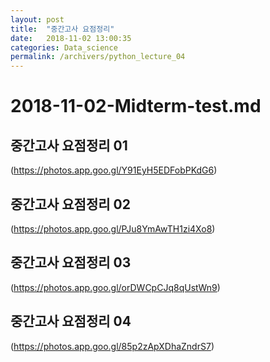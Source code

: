 ```yaml
---
layout: post
title:  "중간고사 요점정리"
date:   2018-11-02 13:00:35
categories: Data_science
permalink: /archivers/python_lecture_04
---
```


# 2018-11-02-Midterm-test.md

## 중간고사 요점정리 01

(https://photos.app.goo.gl/Y91EyH5EDFobPKdG6)


## 중간고사 요점정리 02
(https://photos.app.goo.gl/PJu8YmAwTH1zi4Xo8)

## 중간고사 요점정리 03
(https://photos.app.goo.gl/orDWCpCJq8qUstWn9)

## 중간고사 요점정리 04
(https://photos.app.goo.gl/85p2zApXDhaZndrS7)
